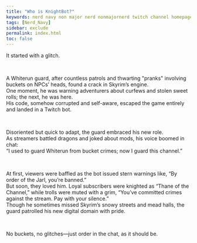 ```yaml
---
title: "Who is KnightBot?"
keywords: nerd navy non major nerd nonmajornerd twitch channel homepage
tags: [Nerd_Navy]
sidebar: exclude
permalink: index.html
toc: false
---
```

<p>
It started with a glitch. <br>
</p>
<br>
<p>
A Whiterun guard, after countless patrols and thwarting "pranks" involving buckets on NPCs’ heads, found a crack in Skyrim’s engine.<br>
One moment, he was warning adventurers about curfews and stolen sweet rolls; the next, he was here.<br>
His code, somehow corrupted and self-aware, escaped the game entirely and landed in a Twitch bot. <br>
</p>
<br>
<p>
Disoriented but quick to adapt, the guard embraced his new role.<br>
As streamers battled dragons and joked about mods, his voice boomed in chat:<br>
“I used to guard Whiterun from bucket crimes; now I guard this channel.” <br>
</p>
<br>
<p>
At first, viewers were baffled as the bot issued stern warnings like, “By order of the Jarl, you’re banned.”<br>
But soon, they loved him. Loyal subscribers were knighted as “Thane of the Channel,” while trolls were muted with a grim, “You’ve committed crimes against the stream. Pay with your silence.”<br>
Though he sometimes missed Skyrim’s snowy streets and mead halls, the guard patrolled his new digital domain with pride. <br>
</p>
<br>
<p>
No buckets, no glitches—just order in the chat, as it should be.
</p>